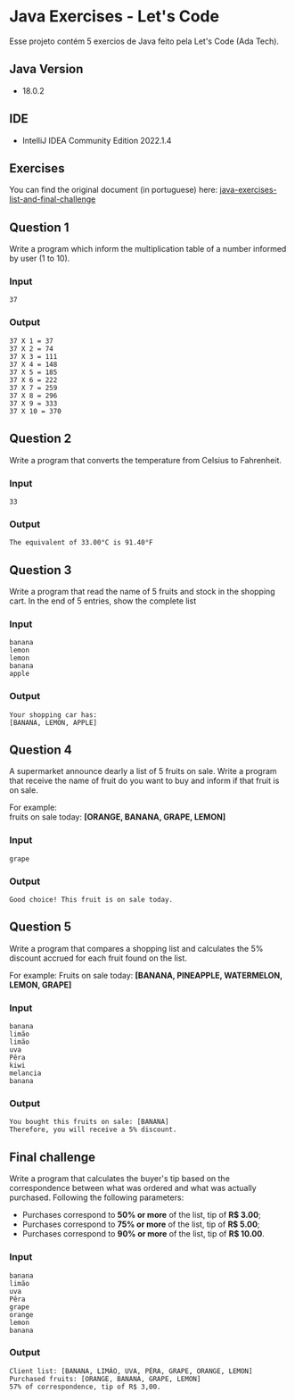 # Java Exercises - Let's Code

Esse projeto contém 5 exercios de Java feito pela Let's Code (Ada Tech).

## Java Version
- 18.0.2

## IDE
- IntelliJ IDEA Community Edition 2022.1.4

## Exercises

You can find the original document (in portuguese) here: [java-exercises-list-and-final-challenge](./java-exercises-list-and-final-challenge.pdf)

## Question 1
Write a program which inform the multiplication table of a number informed by user (1 to 10).

### Input

```terminal
37
```

### Output

```terminal
37 X 1 = 37 
37 X 2 = 74 
37 X 3 = 111 
37 X 4 = 148 
37 X 5 = 185 
37 X 6 = 222 
37 X 7 = 259 
37 X 8 = 296 
37 X 9 = 333 
37 X 10 = 370
```

## Question 2
Write a program that converts the temperature from Celsius to Fahrenheit.

### Input

```terminal
33
```

### Output

```terminal
The equivalent of 33.00°C is 91.40°F
```

## Question 3
Write a program that read the name of 5 fruits and stock in the shopping cart.
In the end of 5 entries, show the complete list

### Input

```terminal
banana
lemon
lemon
banana
apple
```

### Output

```terminal
Your shopping car has: 
[BANANA, LEMON, APPLE]
```

## Question 4
A supermarket announce dearly a list of 5 fruits on sale.
Write a program that receive the name of fruit do you want to buy and inform if that fruit is on sale.

For example:<br>
fruits on sale today: **[ORANGE, BANANA, GRAPE, LEMON]**

### Input

```terminal
grape
```

### Output

```terminal
Good choice! This fruit is on sale today.
```

## Question 5
Write a program that compares a shopping list and calculates the 5% discount accrued for each fruit found on the list.

For example:
Fruits on sale today: **[BANANA, PINEAPPLE, WATERMELON, LEMON, GRAPE]**

### Input

```terminal
banana
limão
limão
uva
Pêra
kiwi
melancia
banana
```

### Output

```terminal
You bought this fruits on sale: [BANANA]
Therefore, you will receive a 5% discount.
```

## Final challenge
Write a program that calculates the buyer's tip based on the correspondence between what was ordered
and what was actually purchased. Following the following parameters:

- Purchases correspond to **50% or more** of the list, tip of **R$ 3.00**;
- Purchases correspond to **75% or more** of the list, tip of **R$ 5.00**;
- Purchases correspond to **90% or more** of the list, tip of **R$ 10.00**.

### Input

```terminal
banana
limão
uva
Pêra
grape
orange
lemon
banana
```

### Output

```terminal
Client list: [BANANA, LIMÃO, UVA, PÊRA, GRAPE, ORANGE, LEMON]
Purchased fruits: [ORANGE, BANANA, GRAPE, LEMON]
57% of correspondence, tip of R$ 3,00.
```